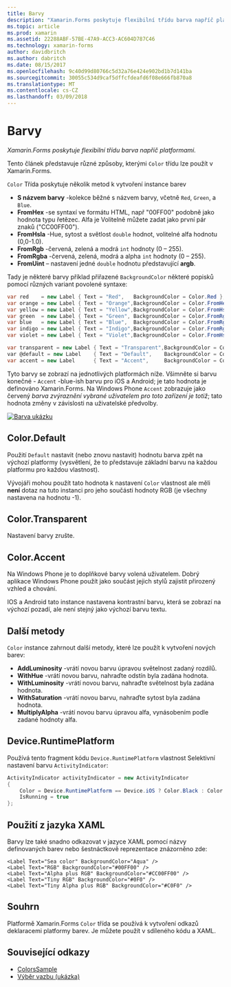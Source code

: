 ```yaml
---
title: Barvy
description: "Xamarin.Forms poskytuje flexibilní třídu barva napříč platformami."
ms.topic: article
ms.prod: xamarin
ms.assetid: 22288ABF-57BE-47A9-ACC3-AC604D787C46
ms.technology: xamarin-forms
author: davidbritch
ms.author: dabritch
ms.date: 08/15/2017
ms.openlocfilehash: 9c40d99d80766c5d32a76e424e902bd1b7d141ba
ms.sourcegitcommit: 30055c534d9caf5dffcfdeafd6f08e666fb870a8
ms.translationtype: MT
ms.contentlocale: cs-CZ
ms.lasthandoff: 03/09/2018
---
```

# <a name="colors"></a>Barvy

_Xamarin.Forms poskytuje flexibilní třídu barva napříč platformami._

Tento článek představuje různé způsoby, kterými `Color` třídu lze použít v Xamarin.Forms.

`Color` Třída poskytuje několik metod k vytvoření instance barev

-  **S názvem barvy** -kolekce běžné s názvem barvy, včetně `Red`, `Green`, a `Blue`.
-  **FromHex** -se syntaxí ve formátu HTML, např "00FF00" podobně jako hodnota typu řetězec. Alfa je Volitelně můžete zadat jako první pár znaků ("CC00FF00").
-  **FromHsla** -Hue, sytost a světlost `double` hodnot, volitelné alfa hodnotu (0,0-1.0).
-  **FromRgb** -červená, zelená a modrá `int` hodnoty (0 – 255).
-  **FromRgba** -červená, zelená, modrá a alpha `int` hodnoty (0 – 255).
-  **FromUint** – nastavení jedné `double` hodnotu představující **argb**.

Tady je některé barvy příklad přiřazené `BackgroundColor` některé popisků pomocí různých variant povolené syntaxe:

```csharp
var red    = new Label { Text = "Red",   BackgroundColor = Color.Red };
var orange = new Label { Text = "Orange",BackgroundColor = Color.FromHex("FF6A00") };
var yellow = new Label { Text = "Yellow",BackgroundColor = Color.FromHsla(0.167, 1.0, 0.5, 1.0) };
var green  = new Label { Text = "Green", BackgroundColor = Color.FromRgb (38, 127, 0) };
var blue   = new Label { Text = "Blue",  BackgroundColor = Color.FromRgba(0, 38, 255, 255) };
var indigo = new Label { Text = "Indigo",BackgroundColor = Color.FromRgb (0, 72, 255) };
var violet = new Label { Text = "Violet",BackgroundColor = Color.FromHsla(0.82, 1, 0.25, 1) };

var transparent = new Label { Text = "Transparent",BackgroundColor = Color.Transparent };
var @default = new Label    { Text = "Default",    BackgroundColor = Color.Default };
var accent = new Label      { Text = "Accent",     BackgroundColor = Color.Accent };
```

Tyto barvy se zobrazí na jednotlivých platformách níže. Všimněte si barvu konečné - `Accent` -blue-ish barvu pro iOS a Android; je tato hodnota je definováno Xamarin.Forms. Na Windows Phone `Accent` zobrazuje jako červený *barva zvýraznění vybrané uživatelem pro toto zařízení je totiž*; tato hodnota změny v závislosti na uživatelské předvolby.

 [![Barva ukázku](colors-images/colors-sml.png "barva ukázku")](colors-images/colors.png#lightbox "barva Demo")

## <a name="colordefault"></a>Color.Default

Použití `Default` nastavit (nebo znovu nastavit) hodnotu barva zpět na výchozí platformy (vysvětlení, že to představuje základní barvu na každou platformu pro každou vlastnost).

Vývojáři mohou použít tato hodnota k nastavení `Color` vlastnost ale měli **není** dotaz na tuto instanci pro jeho součásti hodnoty RGB (je všechny nastavena na hodnotu -1).

## <a name="colortransparent"></a>Color.Transparent

Nastavení barvy zrušte.

## <a name="coloraccent"></a>Color.Accent

Na Windows Phone je to doplňkové barvy volená uživatelem. Dobrý aplikace Windows Phone použít jako součást jejich stylů zajistit přirozený vzhled a chování.

IOS a Android tato instance nastavena kontrastní barvu, která se zobrazí na výchozí pozadí, ale není stejný jako výchozí barvu textu.

## <a name="additional-methods"></a>Další metody

`Color` instance zahrnout další metody, které lze použít k vytvoření nových barev:

-  **AddLuminosity** -vrátí novou barvu úpravou světelnost zadaný rozdílů.
-  **WithHue** -vrátí novou barvu, nahraďte odstín byla zadána hodnota.
-  **WithLuminosity** -vrátí novou barvu, nahraďte světelnost byla zadána hodnota.
-  **WithSaturation** -vrátí novou barvu, nahraďte sytost byla zadána hodnota.
-  **MultiplyAlpha** -vrátí novou barvu úpravou alfa, vynásobením podle zadané hodnoty alfa.

## <a name="deviceruntimeplatform"></a>Device.RuntimePlatform

Používá tento fragment kódu `Device.RuntimePlatform` vlastnost Selektivní nastavení barvu `ActivityIndicator`:

```csharp
ActivityIndicator activityIndicator = new ActivityIndicator
{
    Color = Device.RuntimePlatform == Device.iOS ? Color.Black : Color.Default,
    IsRunning = true
};
```

## <a name="using-from-xaml"></a>Použití z jazyka XAML

Barvy lze také snadno odkazovat v jazyce XAML pomocí názvy definovaných barev nebo šestnáctkově reprezentace znázorněno zde:

```xaml
<Label Text="Sea color" BackgroundColor="Aqua" />
<Label Text="RGB" BackgroundColor="#00FF00" />
<Label Text="Alpha plus RGB" BackgroundColor="#CC00FF00" />
<Label Text="Tiny RGB" BackgroundColor="#0F0" />
<Label Text="Tiny Alpha plus RGB" BackgroundColor="#C0F0" />
```

## <a name="summary"></a>Souhrn

Platformě Xamarin.Forms `Color` třída se používá k vytvoření odkazů deklaracemi platformy barev. Je můžete použít v sdíleného kódu a XAML.


## <a name="related-links"></a>Související odkazy

- [ColorsSample](https://developer.xamarin.com/samples/WorkingWithColors)
- [Výběr vazbu (ukázka)](https://developer.xamarin.com/samples/xamarin-forms/UserInterface/BindablePicker/)
